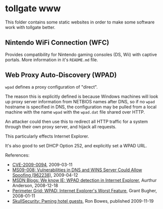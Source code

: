 # tollgate www #

This folder contains some static websites in order to make some software work with tollgate better.
 
## Nintendo WiFi Connection (WFC) ##

Provides compatibility for Nintendo gaming consoles (DS, Wii) with captive portals.  More information in it's `README.md` file.

## Web Proxy Auto-Discovery (WPAD) ##

`wpad` defines a proxy configuration of "direct".

The reason this is explicitly defined is because Windows machines will look up proxy server information from NETBIOS names after DNS, so if no `wpad` hostname is specified in DNS, the configuration may be pulled from a local machine with the name `wpad` with the `wpad.dat` file shared over HTTP.

An attacker could then use this to redirect all HTTP traffic for a system through their own proxy server, and hijack all requests.

This particularly effects Internet Explorer.

It's also good to set DHCP Option 252, and explicitly set a WPAD URL.

References:

 * [CVE-2009-0094](http://web.nvd.nist.gov/view/vuln/detail?vulnId=CVE-2009-0094), 2009-03-11
 * [MS09-008: Vulnerabilities in DNS and WINS Server Could Allow Spoofing (962238)](http://technet.microsoft.com/en-us/security/bulletin/ms09-008), 2009-04-12
 * [MSDN Blogs: We know IE: WPAD detection in Internet Explorer](http://blogs.msdn.com/b/askie/archive/2008/12/18/wpad-detection-in-internet-explorer.aspx), Aurthur Anderson, 2008-12-18
 * [Perimeter Grid: WPAD: Internet Explorer's Worst Feature](http://perimetergrid.com/wp/2008/01/11/wpad-internet-explorers-worst-feature/), Grant Bugher, 2008-01-11
 * [SkullSecurity: Pwning hotel guests](http://www.skullsecurity.org/blog/2009/pwning-hotel-guests), Ron Bowes, published 2009-11-19
